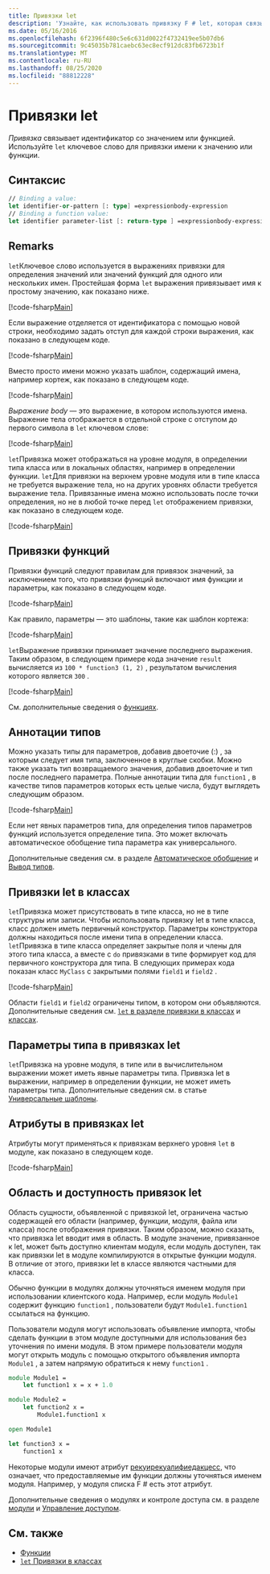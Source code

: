 ```yaml
---
title: Привязки let
description: 'Узнайте, как использовать привязку F # let, которая связывает идентификатор со значением или функцией.'
ms.date: 05/16/2016
ms.openlocfilehash: 6f2396f480c5e6c631d0022f4732419ee5b07db6
ms.sourcegitcommit: 9c45035b781caebc63ec8ecf912dc83fb6723b1f
ms.translationtype: MT
ms.contentlocale: ru-RU
ms.lasthandoff: 08/25/2020
ms.locfileid: "88812228"
---
```

# <a name="let-bindings"></a>Привязки let

*Привязка* связывает идентификатор со значением или функцией. Используйте `let` ключевое слово для привязки имени к значению или функции.

## <a name="syntax"></a>Синтаксис

```fsharp
// Binding a value:
let identifier-or-pattern [: type] =expressionbody-expression
// Binding a function value:
let identifier parameter-list [: return-type ] =expressionbody-expression
```

## <a name="remarks"></a>Remarks

`let`Ключевое слово используется в выражениях привязки для определения значений или значений функций для одного или нескольких имен. Простейшая форма `let` выражения привязывает имя к простому значению, как показано ниже.

[!code-fsharp[Main](~/samples/snippets/fsharp/lang-ref-1/snippet1101.fs)]

Если выражение отделяется от идентификатора с помощью новой строки, необходимо задать отступ для каждой строки выражения, как показано в следующем коде.

[!code-fsharp[Main](~/samples/snippets/fsharp/lang-ref-1/snippet1102.fs)]

Вместо просто имени можно указать шаблон, содержащий имена, например кортеж, как показано в следующем коде.

[!code-fsharp[Main](~/samples/snippets/fsharp/lang-ref-1/snippet1103.fs)]

*Выражение body* — это выражение, в котором используются имена. Выражение тела отображается в отдельной строке с отступом до первого символа в `let` ключевом слове:

[!code-fsharp[Main](~/samples/snippets/fsharp/lang-ref-1/snippet1104.fs)]

`let`Привязка может отображаться на уровне модуля, в определении типа класса или в локальных областях, например в определении функции. `let`Для привязки на верхнем уровне модуля или в типе класса не требуется выражение тела, но на других уровнях области требуется выражение тела. Привязанные имена можно использовать после точки определения, но не в любой точке перед `let` отображением привязки, как показано в следующем коде.

[!code-fsharp[Main](~/samples/snippets/fsharp/lang-ref-1/snippet1105.fs)]

## <a name="function-bindings"></a>Привязки функций

Привязки функций следуют правилам для привязок значений, за исключением того, что привязки функций включают имя функции и параметры, как показано в следующем коде.

[!code-fsharp[Main](~/samples/snippets/fsharp/lang-ref-1/snippet1106.fs)]

Как правило, параметры — это шаблоны, такие как шаблон кортежа:

[!code-fsharp[Main](~/samples/snippets/fsharp/lang-ref-1/snippet1107.fs)]

`let`Выражение привязки принимает значение последнего выражения. Таким образом, в следующем примере кода значение `result` вычисляется из `100 * function3 (1, 2)` , результатом вычисления которого является `300` .

[!code-fsharp[Main](~/samples/snippets/fsharp/lang-ref-1/snippet1109.fs)]

См. дополнительные сведения о [функциях](index.md).

## <a name="type-annotations"></a>Аннотации типов

Можно указать типы для параметров, добавив двоеточие (:) , за которым следует имя типа, заключенное в круглые скобки. Можно также указать тип возвращаемого значения, добавив двоеточие и тип после последнего параметра. Полные аннотации типа для `function1` , в качестве типов параметров которых есть целые числа, будут выглядеть следующим образом.

[!code-fsharp[Main](~/samples/snippets/fsharp/lang-ref-1/snippet1108.fs)]

Если нет явных параметров типа, для определения типов параметров функций используется определение типа. Это может включать автоматическое обобщение типа параметра как универсального.

Дополнительные сведения см. в разделе [Автоматическое обобщение](../generics/automatic-generalization.md) и [Вывод типов](../type-inference.md).

## <a name="let-bindings-in-classes"></a>Привязки let в классах

`let`Привязка может присутствовать в типе класса, но не в типе структуры или записи. Чтобы использовать привязку let в типе класса, класс должен иметь первичный конструктор. Параметры конструктора должны находиться после имени типа в определении класса. `let`Привязка в типе класса определяет закрытые поля и члены для этого типа класса, а вместе с `do` привязками в типе формирует код для первичного конструктора для типа. В следующих примерах кода показан класс `MyClass` с закрытыми полями `field1` и `field2` .

[!code-fsharp[Main](~/samples/snippets/fsharp/lang-ref-1/snippet1110.fs)]

Области `field1` и `field2` ограничены типом, в котором они объявляются. Дополнительные сведения см. [ `let` в разделе привязки в классах](../members/let-bindings-in-classes.md) и [классах](../classes.md).

## <a name="type-parameters-in-let-bindings"></a>Параметры типа в привязках let

`let`Привязка на уровне модуля, в типе или в вычислительном выражении может иметь явные параметры типа. Привязка let в выражении, например в определении функции, не может иметь параметры типа. Дополнительные сведения см. в статье [Универсальные шаблоны](../generics/index.md).

## <a name="attributes-on-let-bindings"></a>Атрибуты в привязках let

Атрибуты могут применяться к привязкам верхнего уровня `let` в модуле, как показано в следующем коде.

[!code-fsharp[Main](~/samples/snippets/fsharp/lang-ref-1/snippet1111.fs)]

## <a name="scope-and-accessibility-of-let-bindings"></a>Область и доступность привязок let

Область сущности, объявленной с привязкой let, ограничена частью содержащей его области (например, функции, модуля, файла или класса) после отображения привязки. Таким образом, можно сказать, что привязка let вводит имя в область. В модуле значение, привязанное к let, может быть доступно клиентам модуля, если модуль доступен, так как привязки let в модуле компилируются в открытые функции модуля. В отличие от этого, привязки let в классе являются частными для класса.

Обычно функции в модулях должны уточняться именем модуля при использовании клиентского кода. Например, если модуль `Module1` содержит функцию `function1` , пользователи будут `Module1.function1` ссылаться на функцию.

Пользователи модуля могут использовать объявление импорта, чтобы сделать функции в этом модуле доступными для использования без уточнения по имени модуля. В этом примере пользователи модуля могут открыть модуль с помощью открытого объявления импорта `Module1` , а затем напрямую обратиться к нему `function1` .

```fsharp
module Module1 =
    let function1 x = x + 1.0

module Module2 =
    let function2 x =
        Module1.function1 x

open Module1

let function3 x =
    function1 x
```

Некоторые модули имеют атрибут [рекуирекуалифиедакцесс](https://fsharp.github.io/fsharp-core-docs/reference/fsharp-core-requirequalifiedaccessattribute.html), что означает, что предоставляемые им функции должны уточняться именем модуля. Например, у модуля списка F # есть этот атрибут.

Дополнительные сведения о модулях и контроле доступа см. в разделе [модули](../modules.md) и [Управление доступом](../access-control.md).

## <a name="see-also"></a>См. также

- [Функции](index.md)
- [`let` Привязки в классах](../members/let-bindings-in-classes.md)
